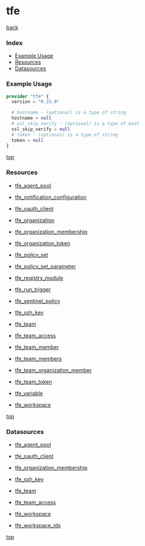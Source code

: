 # tfe

[back](../)

### Index

- [Example Usage](#example-usage)
- [Resources](#resources)
- [Datasources](#datasources)

### Example Usage

```terraform
provider "tfe" {
  version = "0.23.0"

  # hostname - (optional) is a type of string
  hostname = null
  # ssl_skip_verify - (optional) is a type of bool
  ssl_skip_verify = null
  # token - (optional) is a type of string
  token = null
}
```

[top](#index)

### Resources


- [tfe_agent_pool](./r/tfe_agent_pool.md)

- [tfe_notification_configuration](./r/tfe_notification_configuration.md)

- [tfe_oauth_client](./r/tfe_oauth_client.md)

- [tfe_organization](./r/tfe_organization.md)

- [tfe_organization_membership](./r/tfe_organization_membership.md)

- [tfe_organization_token](./r/tfe_organization_token.md)

- [tfe_policy_set](./r/tfe_policy_set.md)

- [tfe_policy_set_parameter](./r/tfe_policy_set_parameter.md)

- [tfe_registry_module](./r/tfe_registry_module.md)

- [tfe_run_trigger](./r/tfe_run_trigger.md)

- [tfe_sentinel_policy](./r/tfe_sentinel_policy.md)

- [tfe_ssh_key](./r/tfe_ssh_key.md)

- [tfe_team](./r/tfe_team.md)

- [tfe_team_access](./r/tfe_team_access.md)

- [tfe_team_member](./r/tfe_team_member.md)

- [tfe_team_members](./r/tfe_team_members.md)

- [tfe_team_organization_member](./r/tfe_team_organization_member.md)

- [tfe_team_token](./r/tfe_team_token.md)

- [tfe_variable](./r/tfe_variable.md)

- [tfe_workspace](./r/tfe_workspace.md)


[top](#index)

### Datasources


- [tfe_agent_pool](./d/tfe_agent_pool.md)

- [tfe_oauth_client](./d/tfe_oauth_client.md)

- [tfe_organization_membership](./d/tfe_organization_membership.md)

- [tfe_ssh_key](./d/tfe_ssh_key.md)

- [tfe_team](./d/tfe_team.md)

- [tfe_team_access](./d/tfe_team_access.md)

- [tfe_workspace](./d/tfe_workspace.md)

- [tfe_workspace_ids](./d/tfe_workspace_ids.md)


[top](#index)